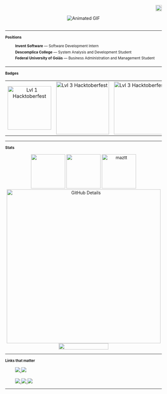 <p align="right">
    <img height="20px" src="https://api.visitorbadge.io/api/visitors?path=github.com%2Fmaztt&label=profile%20views&labelColor=%236c0000&countColor=%23151515&style=flat" alt="maztt-profile-views">
</p>
<div align="center">
<img align="center" src="https://user-images.githubusercontent.com/92126792/223819264-dbab411b-9711-49de-966d-688356788104.gif" alt="Animated GIF" />
</div>

<br>

<hr>
    
<sub><b>Positions</b>

<div>
    &emsp;&emsp;    <sup><b>Invent Software</b> — Software Development Intern</sup>
</div>

<div>
    &emsp;&emsp;    <sup><b>Descomplica College</b> — System Analysis and Development Student</sup>
</div>

<div>
    &emsp;&emsp;    <sup><b>Federal University of Goiás</b> — Business Administration and Management Student</sup>
</div>

<hr>

<sub><b>Badges</b>

<table align="center">
  <tr>
    <td valign="center" align="center" width="200px"><img src="https://assets.holopin.io/hf2023levels/level1-red-helmet-0-0.webp" alt="Lvl 1 Hacktoberfest" width="140px"/></td>
    <td valign="center"><img src="https://www.holopin.io/_next/image?url=https%3A%2F%2Fassets.holopin.io%2FeyJidWNrZXQiOiJob2xvcGluLWFzc2V0cyIsImtleSI6ImFzc2V0cy9jbDhkOHRrZnAwMDMyMDlqbmtxZTF3dzVhIiwiZWRpdHMiOnsicm90YXRlIjpudWxsfX0%3D&w=1920&q=75" alt="Lvl 3 Hacktoberfest" width="170px"/></td>
    <td valign="center"><img src="https://image-proxy-cdn.teamtreehouse.com/21c3880313cbaa54b9eea93b1a131208aefe2778/68747470733a2f2f643968687267346d6e767a6f772e636c6f756466726f6e742e6e65742f6a6f696e2e7465616d74726565686f7573652e636f6d2f3130302d646179732d6f662d636f64652f38633631643566642d313030646179736f66636f64652d626164676566696e616c732d30355f30376d30376d3030303030303030303030303030312e706e67" alt="Lvl 3 Hacktoberfest" width="170px"/></td>
  </tr>
</table>

<hr>

<sub><b>Stats</b>

 <div align="center">
 <div>
      <img height="110em" src="https://github-readme-stats.vercel.app/api?username=maztt&show_icons=true&theme=dark&include_all_commits=true&count_private=true" />
      <img height="110em" src="https://github-readme-stats.vercel.app/api/top-langs/?username=maztt&theme=dark&layout=compact&langs_count=6" />
      <img height="110em" src="https://github-readme-streak-stats.herokuapp.com/?user=maztt&theme=dark" alt="maztt" />
      <img alt="GitHub Details" heigth="430px" width="495rem" src="http://github-profile-summary-cards.vercel.app/api/cards/profile-details?username=maztt&theme=dark" />
  </div>
  <div style="display: flex, font-size: 5px;">
     <img height="20px" src="https://www.codewars.com/users/maztt/badges/micro" width="160">
  </div> 
</div>

<hr>

<sub><b>Links that matter</b>

<div>
   &emsp;&emsp;
  <a href="https://maztt.github.io/personal-page/" target="_blank">
   <img src="https://img.shields.io/badge/-Portfolio-%236C0000?style=for-the-badge&logo=aboutdotme&logoColor=white">
  </a>
  <a href="https://dev.to/asgard_dev" title="Writing about my experiences, thoughts and insights" target="_blank">
   <img src="https://img.shields.io/badge/-Blog-%236C0000?style=for-the-badge&logo=storyblok&logoColor=white">
  </a>
</div>
<br>
<div>
   &emsp;&emsp; 
  <a href="https://www.linkedin.com/in/juliomasson" target="_blank">
    <img src="https://img.shields.io/badge/-LinkedIn-%23151515?style=for-the-badge&logo=linkedin&logoColor=white">
  </a> 
  <a href = "mailto:juliomazotti@gmail.com">
    <img src="https://img.shields.io/badge/-Gmail-%23151515?style=for-the-badge&logo=gmail&logoColor=white">
  </a>
 <a href="https://x.com/_maztt" target="_blank">
   <img src="https://img.shields.io/badge/-twitter-%23151515?style=for-the-badge&logo=x&logoColor=white">
 </a>
</div>

<hr>
